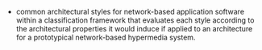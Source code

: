 
- common architectural styles for network-based application software within a classification framework that evaluates each style according to the architectural properties it would induce if applied to an architecture for a prototypical network-based hypermedia system.

